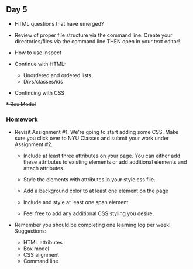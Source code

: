 ## Day 5

* HTML questions that have emerged?

* Review of proper file structure via the command line. Create your directories/files via the command line THEN open in your text editor!

* How to use Inspect

* Continue with HTML:
  * Unordered and ordered lists
  * Divs/classes/ids
  
* Continuing with CSS

~~* Box Model~~

### Homework

* Revisit Assignment #1. We're going to start adding some CSS. Make sure you click over to NYU Classes and submit your work under Assignment #2.

  * Include at least three attributes on your page. You can either add these attributes to existing elements or add additional elements and attach attributes.
  
  * Style the elements with attributes in your style.css file.
  
  * Add a background color to at least one element on the page
  
  * Include and style at least one span element
  
  * Feel free to add any additional CSS styling you desire.

* Remember you should be completing one learning log per week! Suggestions:
  * HTML attributes
  * Box model
  * CSS alignment
  * Command line
